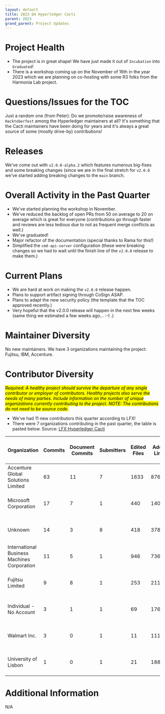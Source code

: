 ```yaml
---
layout: default
title: 2023 Q4 Hyperledger Cacti
parent: 2023
grand_parent: Project Updates
---
```


# Project Health

- The project is in great shape! We have just made it out of `Incubation` into `Graduated`!
- There is a workshop coming up on the November of 16th in the year 2023 which we 
are planning on co-hosting with some R3 folks from the Harmonia Lab project.

# Questions/Issues for the TOC

Just a random one (from Peter): Do we promote/raise awareness of `Hacktoberfest`
among the Hyperledger maintainers at all?
It's something that the Cacti maintainers have been doing for years and it's 
always a great source of some (mostly drive-by) contributions!

# Releases

We've come out with `v2.0.0-alpha.2` which features numerous big-fixes and
some breaking changes (since we are in the final stretch for `v2.0.0` we've started
adding breaking changes to the `main` branch.

# Overall Activity in the Past Quarter

- We've started planning the workshop in November.
- We've reduced the backlog of open PRs from 50 on average to 20 on average which is great for everyone (contributions go through faster and reviews are less tedious due to not as frequent merge conflicts as well.)
- We've graduated!
- Major refactor of the documentation (special thanks to Rama for this!)
- Simplified the `cmd-api-server` configuration (these were breaking changes so we had to wait until the finish line of the `v2.0.0` release to make them.)

# Current Plans

- We are hard at work on making the `v2.0.0` release happen.
- Plans to support artifact signing through CoSign ASAP.
- Plans to adapt the new security policy (the template that the TOC approved recently.)
- Very hopeful that the v2.0.0 release will happen in the next few weeks (same thing we estimated a few weeks ago... :-) .)


# Maintainer Diversity

No new maintainers. We have 3 organizations maintaining the project: Fujitsu, IBM, Accenture.

# Contributor Diversity

<mark>_Required: A healthy project should survive the departure of any single contributor or employer of contributors. Healthy projects also serve the needs of many parties. Include information on the number of unique organizations currently contributing to the project. NOTE: The contributions do not need to be source code._
</mark>

- We've had 11 new contributors this quarter according to LFX!
- There were 7 organizations contributing in the past quarter, the table is pasted below. Source: [LFX Hyperledger Cacti](https://insights.lfx.linuxfoundation.org/projects/hyperledger%2Fcactus/dashboard;subTab=technical;v=source-control%2Fcommits%2Foverview?filter=%23%2Fdashboard%2FGit%3Fembed%3Dtrue%26_g%3D(filters:!(),refreshInterval:(pause:!t,value:0),time:(from:%27now-90d%27,to:%27now%27))%26_a%3D(description:%27Git%2520Overview%2520panel%27,filters:!((%27$state%27:(store:appState),meta:(alias:%27Empty%2520Commits%27,disabled:!f,index:git,key:files,negate:!t,params:(query:%270%27),type:phrase),query:(match:(files:(query:%270%27,type:phrase)))),(%27$state%27:(store:appState),meta:(alias:Bots,disabled:!f,index:git,key:author_bot,negate:!t,params:(query:!t),type:phrase),query:(match:(author_bot:(query:!t,type:phrase)))),(%27$state%27:(store:appState),meta:(alias:%27Is%2520Commit%27,disabled:!f,index:git,key:type,negate:!f,params:(query:commit),type:phrase),query:(match_phrase:(type:commit)))),fullScreenMode:!f,options:(darkTheme:!f,useMargins:!t),panels:!((embeddableConfig:(title:%27Commits%2520Percentage%2520By%2520Organization%27),gridData:(h:13,i:%271%27,w:13,x:22,y:0),id:git_commits_organizations,panelIndex:%271%27,title:%27Commits%2520Percentage%2520By%2520Organization%27,type:visualization,version:%277.6.2%27),(embeddableConfig:(title:Filter),gridData:(h:16,i:%27788f235e-6d11-451b-ba12-50e7b8765e0f%27,w:13,x:0,y:0),id:%27985c11c0-a449-11ea-bb19-4b3cb1a7236f%27,panelIndex:%27788f235e-6d11-451b-ba12-50e7b8765e0f%27,title:Filter,type:visualization,version:%277.6.2%27),(embeddableConfig:(title:Summary),gridData:(h:11,i:d65f6177-a704-4194-861d-019efd71a00f,w:9,x:13,y:0),id:%2713de3220-1aaf-11eb-b81d-a32b9537df14%27,panelIndex:d65f6177-a704-4194-861d-019efd71a00f,title:Summary,type:visualization,version:%277.6.2%27),(embeddableConfig:(title:%27Lines%2520Changed%2520Percentage%2520By%2520Organization%27),gridData:(h:13,i:a8bec484-b99e-4cdc-96f2-722907cf4d00,w:13,x:35,y:0),id:e70ac370-b6f0-11ea-83d0-e156a256d6e6,panelIndex:a8bec484-b99e-4cdc-96f2-722907cf4d00,title:%27Lines%2520Changed%2520Percentage%2520By%2520Organization%27,type:visualization,version:%277.6.2%27),(embeddableConfig:(title:%27About%2520Summary%27),gridData:(h:5,i:%270ba87e3a-a35b-4a3a-95bc-7572c0ecb90e%27,w:9,x:13,y:11),id:%2791b28510-ae4e-11eb-b42d-29bb7e46b0a1%27,panelIndex:%270ba87e3a-a35b-4a3a-95bc-7572c0ecb90e%27,title:%27About%2520Summary%27,type:visualization,version:%277.6.2%27),(embeddableConfig:(title:%27About%2520Commits%2520Percentage%2520By%2520Organization%27),gridData:(h:3,i:%276680773a-5280-430b-9c7d-d03bca19518e%27,w:13,x:22,y:13),id:%279fdfe060-ae53-11eb-b42d-29bb7e46b0a1%27,panelIndex:%276680773a-5280-430b-9c7d-d03bca19518e%27,title:%27About%2520Commits%2520Percentage%2520By%2520Organization%27,type:visualization,version:%277.6.2%27),(embeddableConfig:(title:%27About%2520Lines%2520Changed%2520Percentage%2520By%2520Organization%27),gridData:(h:3,i:b7cbfd88-6612-4a08-bd6c-c5430265494d,w:13,x:35,y:13),id:%27193917b0-ae54-11eb-b42d-29bb7e46b0a1%27,panelIndex:b7cbfd88-6612-4a08-bd6c-c5430265494d,title:%27About%2520Lines%2520Changed%2520Percentage%2520By%2520Organization%27,type:visualization,version:%277.6.2%27),(embeddableConfig:(title:%27Active%2520Contributors%2520and%2520Organizations%27),gridData:(h:13,i:bdcfb437-9e3d-4418-94ce-5fa4a6362b78,w:23,x:0,y:16),id:%279d649f50-a0ee-11eb-9005-3930817a030d%27,panelIndex:bdcfb437-9e3d-4418-94ce-5fa4a6362b78,title:%27Active%2520Contributors%2520and%2520Organizations%27,type:visualization,version:%277.6.2%27),(embeddableConfig:(title:Commits),gridData:(h:13,i:%279167a0f4-2452-434f-b63a-2f4800b7fd30%27,w:25,x:23,y:16),id:%27572c48c0-a0ef-11eb-9005-3930817a030d%27,panelIndex:%279167a0f4-2452-434f-b63a-2f4800b7fd30%27,title:Commits,type:visualization,version:%277.6.2%27),(embeddableConfig:(title:%27About%2520Active%2520Contributors%2520and%2520Organizations%27),gridData:(h:3,i:%27223e1016-00a3-430d-841f-9f42b8032606%27,w:23,x:0,y:29),id:%27905a6060-ae54-11eb-b42d-29bb7e46b0a1%27,panelIndex:%27223e1016-00a3-430d-841f-9f42b8032606%27,title:%27About%2520Active%2520Contributors%2520and%2520Organizations%27,type:visualization,version:%277.6.2%27),(embeddableConfig:(title:%27About%2520Commits%27),gridData:(h:3,i:dab778dc-7ac0-48fb-a178-f6333fabc1dd,w:25,x:23,y:29),id:ef34e880-ae54-11eb-b42d-29bb7e46b0a1,panelIndex:dab778dc-7ac0-48fb-a178-f6333fabc1dd,title:%27About%2520Commits%27,type:visualization,version:%277.6.2%27),(embeddableConfig:(title:%27Commits%2520By%2520Organization%27),gridData:(h:13,i:%273278fa75-0a7b-492b-9b8a-b866b45b3dc1%27,w:23,x:0,y:32),id:e2bb7d40-a0f2-11eb-94e8-4323c8335d1a,panelIndex:%273278fa75-0a7b-492b-9b8a-b866b45b3dc1%27,title:%27Commits%2520By%2520Organization%27,type:visualization,version:%277.6.2%27),(embeddableConfig:(title:%27Lines%2520Of%2520Code%2520Changed%2520By%2520Organization%27),gridData:(h:13,i:%2756561788-a72f-45b6-942d-b5b01a209d45%27,w:25,x:23,y:32),id:a78a02c0-a0fa-11eb-94e8-4323c8335d1a,panelIndex:%2756561788-a72f-45b6-942d-b5b01a209d45%27,title:%27Lines%2520Of%2520Code%2520Changed%2520By%2520Organization%27,type:visualization,version:%277.6.2%27),(embeddableConfig:(title:%27About%2520Commits%2520By%2520Organization%27),gridData:(h:3,i:%279b8b0c22-36c1-4d8f-86dd-841dfef2c6b1%27,w:23,x:0,y:45),id:%278e421240-ae55-11eb-b42d-29bb7e46b0a1%27,panelIndex:%279b8b0c22-36c1-4d8f-86dd-841dfef2c6b1%27,title:%27About%2520Commits%2520By%2520Organization%27,type:visualization,version:%277.6.2%27),(embeddableConfig:(title:%27About%2520Lines%2520Of%2520Code%2520Changed%2520By%2520Organization%27),gridData:(h:3,i:%271c5972b7-e4c0-4fb8-a042-cd6cc9f1fd94%27,w:25,x:23,y:45),id:%2751418140-ae56-11eb-b42d-29bb7e46b0a1%27,panelIndex:%271c5972b7-e4c0-4fb8-a042-cd6cc9f1fd94%27,title:%27About%2520Lines%2520Of%2520Code%2520Changed%2520By%2520Organization%27,type:visualization,version:%277.6.2%27),(embeddableConfig:(title:%27Commits%2520by%2520Time%2520Zone%27),gridData:(h:14,i:%27632c77ff-eb61-40aa-b101-11e75f9f28f7%27,w:23,x:0,y:48),id:%277f4bed90-a0fb-11eb-94e8-4323c8335d1a%27,panelIndex:%27632c77ff-eb61-40aa-b101-11e75f9f28f7%27,title:%27Commits%2520by%2520Time%2520Zone%27,type:visualization,version:%277.6.2%27),(embeddableConfig:(title:%27Time%2520To%2520Commit%2520(Hrs)%27),gridData:(h:14,i:%274abc0674-24a1-459f-8310-d92c9f58e41e%27,w:25,x:23,y:48),id:ab467ee0-5756-11eb-bbd0-c758192c580e,panelIndex:%274abc0674-24a1-459f-8310-d92c9f58e41e%27,title:%27Time%2520To%2520Commit%2520(Hrs)%27,type:visualization,version:%277.6.2%27),(embeddableConfig:(title:%27About%2520Time%2520To%2520Commit%2520(Hrs)%27),gridData:(h:5,i:%27261503ca-d4cd-4990-a215-f630fdbb3037%27,w:25,x:23,y:62),id:b5fe1aa0-ae5e-11eb-b42d-29bb7e46b0a1,panelIndex:%27261503ca-d4cd-4990-a215-f630fdbb3037%27,title:%27About%2520Time%2520To%2520Commit%2520(Hrs)%27,type:visualization,version:%277.6.2%27),(embeddableConfig:(title:%27About%2520Commits%2520by%2520Time%2520Zone%27),gridData:(h:5,i:%27129f247f-b4aa-464c-9112-c4a982f20f21%27,w:23,x:0,y:62),id:%2787e893d0-ae5d-11eb-b42d-29bb7e46b0a1%27,panelIndex:%27129f247f-b4aa-464c-9112-c4a982f20f21%27,title:%27About%2520Commits%2520by%2520Time%2520Zone%27,type:visualization,version:%277.6.2%27),(embeddableConfig:(title:Submitters),gridData:(h:19,i:%278cdb35b3-6f32-416f-956b-50f7b221e73e%27,w:21,x:0,y:67),id:%2731f04bd0-1ab0-11eb-b81d-a32b9537df14%27,panelIndex:%278cdb35b3-6f32-416f-956b-50f7b221e73e%27,title:Submitters,type:visualization,version:%277.6.2%27),(embeddableConfig:(title:Organizations),gridData:(h:19,i:d4d3ea5e-fedf-4818-bfe4-e6de2ab43a3c,w:27,x:21,y:67),id:ca6b1b90-1ab2-11eb-bbd0-c758192c580e,panelIndex:d4d3ea5e-fedf-4818-bfe4-e6de2ab43a3c,title:Organizations,type:visualization,version:%277.6.2%27),(embeddableConfig:(title:Repositories),gridData:(h:19,i:a476e04a-1dde-4bdc-98b6-8c6d16c30b46,w:29,x:0,y:86),id:de3203e0-1ab3-11eb-bbd0-c758192c580e,panelIndex:a476e04a-1dde-4bdc-98b6-8c6d16c30b46,title:Repositories,type:visualization,version:%277.6.2%27),(embeddableConfig:(title:Projects),gridData:(h:19,i:%27077e496f-d414-4840-a3b0-3bc9da32ddcc%27,w:19,x:29,y:86),id:%2770e5e750-1ab5-11eb-b81d-a32b9537df14%27,panelIndex:%27077e496f-d414-4840-a3b0-3bc9da32ddcc%27,title:Projects,type:visualization,version:%277.6.2%27),(embeddableConfig:(title:%27Organization%2520Commits%27),gridData:(h:18,i:c73b96e3-a6ec-4b4a-aa9f-7bd4b158c968,w:48,x:0,y:105),id:%273c6f01b0-f21e-11ea-ada8-692b75e53835%27,panelIndex:c73b96e3-a6ec-4b4a-aa9f-7bd4b158c968,title:%27Organization%2520Commits%27,type:visualization,version:%277.6.2%27)),query:(language:lucene,query:%27*%27),timeRestore:!f,title:Git,viewMode:view)&time=%7B%22from%22:%22now-90d%22,%22type%22:%22datemath%22,%22to%22:%22now%22%7D)


|Organization                               |Commits|Document Commits|Submitters|Edited Files|Added Lines|Removed Lines|Projects|Repositories|Avg. Time To Commit (Hrs)|Last Commit Date (GMT)|
|-------------------------------------------|-------|----------------|----------|------------|-----------|-------------|--------|------------|-------------------------|----------------|
|Accenture Global Solutions Limited         |63     |11              |7         |1633        |87668      |665683       |1       |1           |1539.1587301587301       |October 4, 2023 12:06:35 PM   |
|Microsoft Corporation                      |17     |7               |1         |440         |14049      |1065         |1       |1           |95.41176470588235        |October 3, 2023 10:40:35 PM   |
|Unknown                                    |14     |3               |8         |418         |378694     |847          |1       |2           |336                      |October 4, 2023 5:48:49 AM   |
|International Business Machines Corporation|11     |5               |1         |946         |7364       |4023         |1       |1           |126.36363636363636       |September 29, 2023 2:30:53 PM   |
|Fujitsu Limited                            |9      |8               |1         |253         |21162      |7675         |1       |1           |588.1111111111111        |October 4, 2023 2:26:09 PM   |
|Individual - No Account                    |3      |1               |1         |69          |17621      |228          |1       |1           |5029.333333333333        |August 16, 2023 7:22:05 PM   |
|Walmart Inc.                               |3      |0               |1         |11          |111        |22           |1       |1           |0                        |October 3, 2023 7:39:24 PM   |
|University of Lisbon                       |1      |0               |1         |21          |18887      |50425        |1       |1           |435                      |July 24, 2023 2:06:14 AM   |


# Additional Information

N/A
